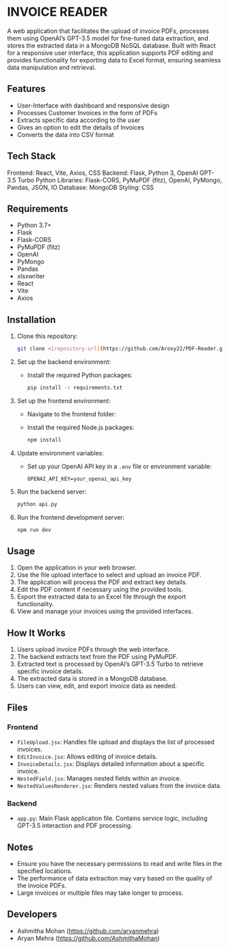 
# INVOICE READER

A web application that facilitates the upload of invoice PDFs, processes them using OpenAI’s GPT-3.5 model for fine-tuned data extraction, and stores the extracted data in a MongoDB NoSQL database. Built with React for a responsive user interface, this application supports PDF editing and provides functionality for exporting data to Excel format, ensuring seamless data manipulation and retrieval.



## Features

- User-Interface with dashboard and responsive design
- Processes Customer Invoices in the form of PDFs
- Extracts specific data according to the user
- Gives an option to edit the details of Invoices
- Converts the data into CSV format



## Tech Stack

Frontend: React, Vite, Axios, CSS
Backend: Flask, Python 3, OpenAI GPT-3.5 Turbo
Python Libraries: Flask-CORS, PyMuPDF (fitz), OpenAI, PyMongo, Pandas, JSON, IO
Database: MongoDB
Styling: CSS


## Requirements

- Python 3.7+
- Flask
- Flask-CORS
- PyMuPDF (fitz)
- OpenAI
- PyMongo
- Pandas
- xlsxwriter
- React
- Vite
- Axios

## Installation

1. Clone this repository:
    ```bash
    git clone <[repository-url](https://github.com/Aroxy22/PDF-Reader.git)>
 
    ```

2. Set up the backend environment:
    - Install the required Python packages:
      ```bash
      pip install -r requirements.txt
      ```

3. Set up the frontend environment:
    - Navigate to the frontend folder:
     
    - Install the required Node.js packages:
      ```bash
      npm install
      ```

4. Update environment variables:
    - Set up your OpenAI API key in a `.env` file or environment variable:
      ```
      OPENAI_API_KEY=your_openai_api_key
      ```

5. Run the backend server:
    ```bash
    python api.py
    ```

6. Run the frontend development server:
    ```bash
    npm run dev
    ```

## Usage

1. Open the application in your web browser.
2. Use the file upload interface to select and upload an invoice PDF.
3. The application will process the PDF and extract key details.
4. Edit the PDF content if necessary using the provided tools.
5. Export the extracted data to an Excel file through the export functionality.
6. View and manage your invoices using the provided interfaces.

## How It Works

1. Users upload invoice PDFs through the web interface.
2. The backend extracts text from the PDF using PyMuPDF.
3. Extracted text is processed by OpenAI’s GPT-3.5 Turbo to retrieve specific invoice details.
4. The extracted data is stored in a MongoDB database.
5. Users can view, edit, and export invoice data as needed.

## Files



### Frontend

- `FileUpload.jsx`: Handles file upload and displays the list of processed invoices.
- `EditInvoice.jsx`: Allows editing of invoice details.
- `InvoiceDetails.jsx`: Displays detailed information about a specific invoice.
- `NestedField.jsx`: Manages nested fields within an invoice.
- `NestedValuesRenderer.jsx`: Renders nested values from the invoice data.

### Backend

- `app.py`: Main Flask application file. Contains service logic, including GPT-3.5 interaction and PDF processing.

## Notes

- Ensure you have the necessary permissions to read and write files in the specified locations.
- The performance of data extraction may vary based on the quality of the invoice PDFs.
- Large invoices or multiple files may take longer to process.

## Developers

- Ashmitha Mohan (https://github.com/aryanmehra)
- Aryan Mehra (https://github.com/AshmithaMohan)

